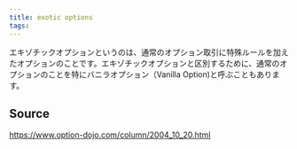 ```yaml
---
title: exotic options
tags: 
---
```


エキゾチックオプションというのは、通常のオプション取引に特殊ルールを加えたオプションのことです。エキゾチックオプションと区別するために、通常のオプションのことを特にバニラオプション（Vanilla Option)と呼ぶこともあります。

## Source
https://www.option-dojo.com/column/2004_10_20.html